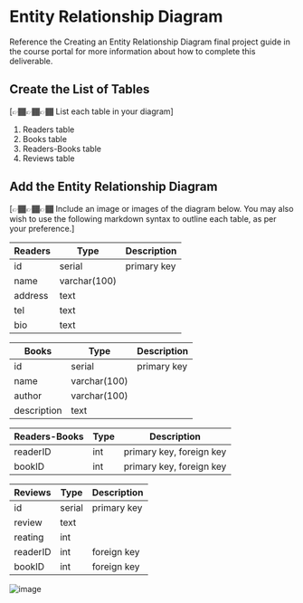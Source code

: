 # Entity Relationship Diagram

Reference the Creating an Entity Relationship Diagram final project guide in the course portal for more information about how to complete this deliverable.

## Create the List of Tables

[👉🏾👉🏾👉🏾 List each table in your diagram]
1. Readers table
2. Books table
3. Readers-Books table
4. Reviews table
   

## Add the Entity Relationship Diagram

[👉🏾👉🏾👉🏾 Include an image or images of the diagram below. You may also wish to use the following markdown syntax to outline each table, as per your preference.]

| Readers | Type | Description |
|-------------|------|-------------|
| id | serial | primary key |
| name | varchar(100) |  |
| address | text |  |
| tel| text |  |
| bio| text |  |


| Books | Type | Description |
|-------------|------|-------------|
| id | serial | primary key |
| name | varchar(100) |  |
| author | varchar(100) |  |
| description| text |  |


| Readers-Books | Type | Description |
|-------------|------|-------------|
| readerID | int| primary key, foreign key |
| bookID | int | primary key, foreign key |


| Reviews| Type | Description |
|-------------|------|-------------|
| id | serial| primary key |
| review | text |  |
| reating | int |  |
| readerID | int| foreign key |
| bookID | int | foreign key |



![image](https://github.com/XujuanChen/web103_finalproject/assets/109524796/747fed86-f028-4db9-ac1a-bb85f552c877)

